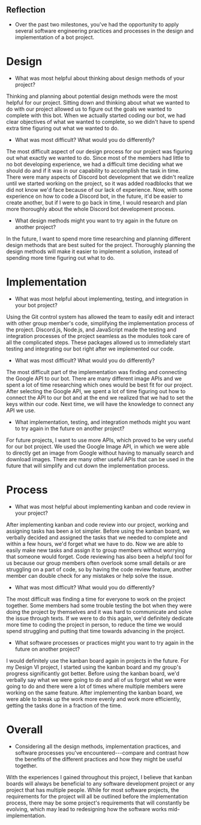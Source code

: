 ## Reflection
- Over the past two milestones, you've had the opportunity to apply several software engineering practices and processes in the design and implementation of a bot project.

# Design
- What was most helpful about thinking about design methods of your project?

Thinking and planning about potential design methods were the most helpful for our project. Sitting down and thinking about what we wanted to do with our project allowed us to figure out the goals we wanted to complete with this bot. When we actually started coding our bot, we had clear objectives of what we wanted to complete, so we didn't have to spend extra time figuring out what we wanted to do.

- What was most difficult? What would you do differently?

The most difficult aspect of our design process for our project was figuring out what exactly we wanted to do. Since most of the members had little to no bot developing experience, we had a difficult time deciding what we should do and if it was in our capability to accomplish the task in time. There were many aspects of Discord bot development that we didn't realize until we started working on the project, so it was added roadblocks that we did not know we'd face because of our lack of experience. Now, with some experience on how to code a Discord bot, in the future, it'd be easier to create another, but if I were to go back in time, I would research and plan more thoroughly about the whole Discord bot development process.

- What design methods might you want to try again in the future on another project?

In the future, I want to spend more time researching and planning different design methods that are best suited for the project. Thoroughly planning the design methods will make it easier to implement a solution, instead of spending more time figuring out what to do. 


# Implementation
- What was most helpful about implementing, testing, and integration in your bot project?

Using the Git control system has allowed the team to easily edit and interact with other group member's code, simplifying the implementation process of the project. Discord.js, Node.js, and JavaScript made the testing and integration processes of the project seamless as the modules took care of all the complicated steps. These packages allowed us to immediately start testing and integrating our bot right after we implemented our code. 

- What was most difficult? What would you do differently?

The most difficult part of the implementation was finding and connecting the Google API to our bot. There are many different image APIs and we spent a lot of time researching which ones would be best fit for our project. After selecting the Google API, we spent a lot of time figuring out how to connect the API to our bot and at the end we realized that we had to set the keys within our code. Next time, we will have the knowledge to connect any API we use. 

- What implementation, testing, and integration methods might you want to try again in the future on another project?

For future projects, I want to use more APIs, which proved to be very useful for our bot project. We used the Google Image API, in which we were able to directly get an image from Google without having to manually search and download images. There are many other useful APIs that can be used in the future that will simplify and cut down the implementation process.


# Process
- What was most helpful about implementing kanban and code review in your project?

After implementing kanban and code review into our project, working and assigning tasks has been a lot simpler. Before using the kanban board, we verbally decided and assigned the tasks that we needed to complete and within a few hours, we'd forget what we have to do. Now we are able to easily make new tasks and assign it to group members without worrying that someone would forget. Code reviewing has also been a helpful tool for us because our group members often overlook some small details or are struggling on a part of code, so by having the code review feature, another member can double check for any mistakes or help solve the issue.

- What was most difficult? What would you do differently?


The most difficult was finding a time for everyone to work on the project together. Some members had some trouble testing the bot when they were doing the project by themselves and it was hard to communicate and solve the issue through texts. If we were to do this again, we'd definitely dedicate more time to coding the project in person, to reduce the time we would spend struggling and putting that time towards advancing in the project.

- What software processes or practices might you want to try again in the future on another project?


I would definitely use the kanban board again in projects in the future. For my Design VI project, I started using the kanban board and my group's progress significantly got better. Before using the kanban board, we'd verbally say what we were going to do and all of us forgot what we were going to do and there were a lot of times where multiple members were working on the same feature. After implementing the kanban board, we were able to break up the work more evenly and work more efficiently, getting the tasks done in a fraction of the time.


# Overall
- Considering all the design methods, implementation practices, and software processes you've encountered---compare and contrast how the benefits of the different practices and how they might be useful together.

With the experiences I gained throughout this project, I believe that kanban boards will always be beneficial to any software development project or any project that has multiple people. While for most software projects, the requirements for the project will all be outlined before the implementation process, there may be some project's requirements that will constantly be evolving, which may lead to redesigning how the software works mid-implementation. 

